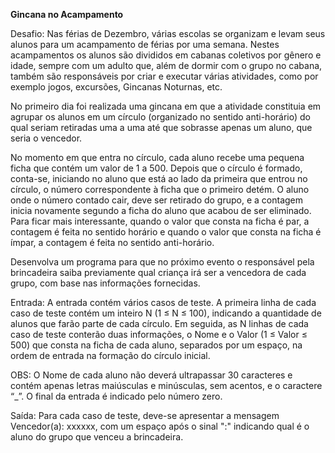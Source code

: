 
**Gincana no Acampamento**

Desafio:
  Nas férias de Dezembro, várias escolas se organizam e levam seus 
alunos para um acampamento de férias por uma semana. Nestes acampamentos 
os alunos são divididos em cabanas coletivos por gênero e idade, sempre 
com um adulto que, além de dormir com o grupo no cabana, também são 
responsáveis por criar e executar várias atividades, como por exemplo 
jogos, excursões, Gincanas Noturnas, etc.

  No primeiro dia foi realizada uma gincana em que a atividade constituia 
em agrupar os alunos em um círculo (organizado no sentido anti-horário) do 
qual seriam retiradas uma a uma até que sobrasse apenas um aluno, que seria 
o vencedor.

  No momento em que entra no círculo, cada aluno recebe uma pequena ficha 
que contém um valor de 1 a 500. Depois que o círculo é formado, conta-se, 
iniciando no aluno que está ao lado da primeira que entrou no círculo, o 
número correspondente à ficha que o primeiro detém. O aluno onde o número 
contado cair, deve ser retirado do grupo, e a contagem inicia novamente 
segundo a ficha do aluno que acabou de ser eliminado. Para ficar mais 
interessante, quando o valor que consta na ficha é par, a contagem é feita 
no sentido horário e quando o valor que consta na ficha é ímpar, a contagem 
é feita no sentido anti-horário.

  Desenvolva um programa para que no próximo evento o responsável pela brincadeira 
saiba previamente qual criança irá ser a vencedora de cada grupo, com base nas 
informações fornecidas.

Entrada:
  A entrada contém vários casos de teste. A primeira linha de cada caso de teste 
contém um inteiro N (1 ≤ N ≤ 100), indicando a quantidade de alunos que farão parte 
de cada círculo. Em seguida, as N linhas de cada caso de teste conterão duas informações, 
o Nome e o Valor (1 ≤ Valor ≤ 500) que consta na ficha de cada aluno, separados por um 
espaço, na ordem de entrada na formação do círculo inicial.

  OBS: O Nome de cada aluno não deverá ultrapassar 30 caracteres e contém apenas letras 
maiúsculas e minúsculas, sem acentos, e o caractere “_”. O final da entrada é indicado 
pelo número zero.

Saída:
  Para cada caso de teste, deve-se apresentar a mensagem Vencedor(a): xxxxxx, com um espaço 
após o sinal ":" indicando qual é o aluno do grupo que venceu a brincadeira.

